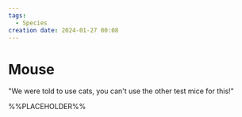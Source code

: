 ```yaml
---
tags:
  - Species
creation date: 2024-01-27 00:08
---
```

# Mouse

"We were told to use cats, you can't use the other test mice for this!"

%%PLACEHOLDER%%
